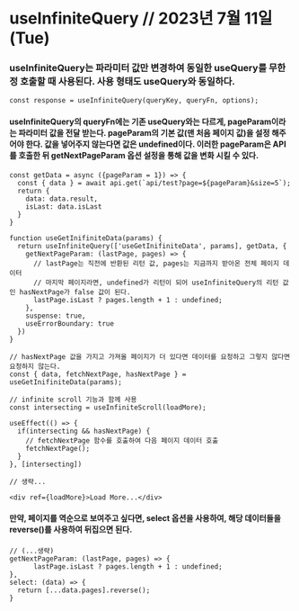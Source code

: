 # useInfiniteQuery // 2023년 7월 11일 (Tue)

### useInfiniteQuery는 파라미터 값만 변경하여 동일한 useQuery를 무한정 호출할 때 사용된다. 사용 형태도 useQuery와 동일하다.

```
const response = useInfiniteQuery(queryKey, queryFn, options);
```

#### useInfiniteQuery의 queryFn에는 기존 useQuery와는 다르게, pageParam이라는 파라미터 값을 전달 받는다. pageParam의 기본 값(맨 처음 페이지 값)을 설정 해주어야 한다. 값을 넣어주지 않는다면 값은 undefined이다. 이러한 pageParam은 API를 호출한 뒤 getNextPageParam 옵션 설정을 통해 값을 변화 시킬 수 있다.

```
const getData = async ({pageParam = 1}) => {
  const { data } = await api.get(`api/test?page=${pageParam}&size=5`);
  return {
    data: data.result,
    isLast: data.isLast
  }
}

function useGetInifiniteData(params) {
  return useInfiniteQuery(['useGetInifiniteData', params], getData, {
    getNextPageParam: (lastPage, pages) => {
      // lastPage는 직전에 반환된 리턴 값, pages는 지금까지 받아온 전체 페이지 데이터
      // 마지막 페이지라면, undefined가 리턴이 되어 useInfiniteQuery의 리턴 값인 hasNextPage가 false 값이 된다.
      lastPage.isLast ? pages.length + 1 : undefined;
    },
    suspense: true,
    useErrorBoundary: true
  })
}

// hasNextPage 값을 가지고 가져올 페이지가 더 있다면 데이터를 요청하고 그렇지 않다면 요청하지 않는다.
const { data, fetchNextPage, hasNextPage } = useGetInifiniteData(params);

// infinite scroll 기능과 함께 사용
const intersecting = useInfiniteScroll(loadMore);

useEffect(() => {
  if(intersecting && hasNextPage) {
    // fetchNextPage 함수를 호출하여 다음 페이지 데이터 호출
    fetchNextPage();
  }
}, [intersecting])

// 생략...

<div ref={loadMore}>Load More...</div>

```

#### 만약, 페이지를 역순으로 보여주고 싶다면, select 옵션을 사용하여, 해당 데이터들을 reverse()를 사용하여 뒤집으면 된다.

```
// (...생략)
getNextPageParam: (lastPage, pages) => {
      lastPage.isLast ? pages.length + 1 : undefined;
},
select: (data) => {
  return [...data.pages].reverse();
}

```
